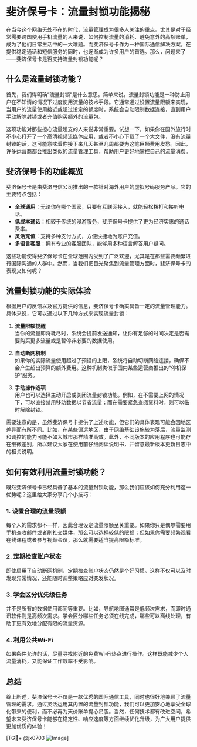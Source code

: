 # 斐济保号卡：流量封锁功能揭秘

在当今这个网络无处不在的时代，流量管理成为很多人关注的重点。尤其是对于经常需要跨国使用手机流量的人来说，如何控制流量的消耗、避免意外的高额账单，成为了他们日常生活中的一大难题。而斐济保号卡作为一种国际通信解决方案，在提供稳定通话和短信服务的同时，也逐渐成为许多用户的首选。那么，问题来了——斐济保号卡是否支持流量封锁功能呢？

## 什么是流量封锁功能？

首先，我们得明确“流量封锁”是什么意思。简单来说，流量封锁功能是一种防止用户在不知情的情况下过度使用流量的技术手段。它通常通过设置流量限额来实现，当用户的流量使用接近或超过设定的额度时，系统会自动限制数据连接，直到用户手动解除封锁或者充值购买额外的流量包。

这项功能对那些担心流量超支的人来说非常重要。试想一下，如果你在国外旅行时不小心打开了一个高清视频流媒体应用，或者不小心下载了一个大文件，没有流量封锁的话，这可能意味着你接下来几天甚至几周都要为这笔巨额费用发愁。因此，许多运营商都会推出类似的流量管理工具，帮助用户更好地掌控自己的流量消费。

## 斐济保号卡的功能概览

斐济保号卡是由斐济电信公司推出的一款针对海外用户的虚拟号码服务产品。它的主要特点包括：

- **全球通用**：无论你在哪个国家，只要有互联网接入，就能轻松拨打和接听电话。
- **低成本通话**：相较于传统的漫游服务，斐济保号卡提供了更为经济实惠的通话费率。
- **灵活充值**：支持多种支付方式，方便快捷地为账户充值。
- **多语言客服**：拥有专业的客服团队，能够用多种语言解答用户疑问。

这些功能使得斐济保号卡在全球范围内受到了广泛欢迎，尤其是在那些需要频繁进行国际沟通的人群中。然而，当我们把目光聚焦到流量管理方面时，斐济保号卡的表现又如何呢？

## 流量封锁功能的实际体验

根据用户的反馈以及官方提供的信息，斐济保号卡确实具备一定的流量管理能力。具体来说，它可以通过以下几种方式来实现流量封锁：

1. **流量限额提醒**  
   当你的流量即将耗尽时，系统会提前发送通知，让你有足够的时间决定是否需要购买更多流量或是暂停非必要的数据使用。

2. **自动断网机制**  
   如果你的实际流量使用超过了预设的上限，系统将自动切断网络连接，确保不会产生超出预算的额外费用。这种机制类似于国内某些运营商推出的“停机保护”服务。

3. **手动操作选项**  
   用户也可以选择主动开启或关闭流量封锁功能。例如，在不需要上网的情况下，可以直接禁用移动数据以节省流量；而在需要紧急查阅资料时，则可以临时解除封锁。

需要注意的是，虽然斐济保号卡提供了上述功能，但它们的具体表现可能会因地区差异而有所不同。比如，在某些偏远地区，由于网络基础设施较为落后，流量监测和调控的能力可能不如大城市那样精准高效。此外，不同版本的应用程序也可能存在细微差别，所以建议大家在使用前仔细阅读说明书，并留意最新版本更新日志中的相关说明。

## 如何有效利用流量封锁功能？

既然斐济保号卡已经具备了基本的流量封锁功能，那么我们应该如何充分利用这一优势呢？这里给大家分享几个小技巧：

### 1. 设置合理的流量限额
每个人的需求都不一样，因此合理设定流量限额至关重要。如果你只是偶尔需要用手机查收邮件或者刷社交媒体，那么可以选择较低的限额；但如果你需要频繁观看在线课程或者参与视频会议，那么就需要适当提高限额标准。

### 2. 定期检查账户状态
即使启用了自动断网机制，定期检查账户状态仍然是个好习惯。这样不仅可以及时发现异常情况，还能随时调整策略应对突发状况。

### 3. 学会区分优先级任务
并不是所有的数据使用都同等重要。比如，导航地图通常是低频次需求，而即时通讯软件则是高频次需求。学会区分哪些任务必须在线完成，哪些可以离线处理，有助于更有效地分配有限的流量资源。

### 4. 利用公共Wi-Fi
如果条件允许的话，尽量寻找附近的免费Wi-Fi热点进行操作。这样既能减少个人流量消耗，又能保证工作效率不受影响。

## 总结

综上所述，斐济保号卡不仅是一款优秀的国际通信工具，同时也很好地兼顾了流量管理的需求。通过灵活运用其内置的流量封锁功能，我们可以更加安心地享受全球化带来的便利，而不必再为天价账单提心吊胆。当然，任何技术都有改进空间，希望未来斐济保号卡能够在稳定性、响应速度等方面继续优化升级，为广大用户提供更加优质的体验！

[TG💪+ @jx0703 ![Image](https://github.com/user-attachments/assets/dbca1d08-cadb-493c-b0ec-ad6f7a83f270)]